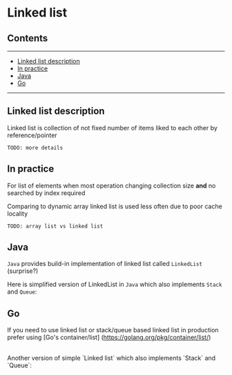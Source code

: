 # Linked list

## Contents

---
- [Linked list description](#description)
- [In practice](#practice)
- [Java](#java)
- [Go](#go)

---


<div id="description"    />

## Linked list description
Linked list is collection of not fixed number of items liked to each other by reference/pointer

``TODO: more details`` 


<div id="practice"/>

## In practice
For list of elements when most operation changing collection size **and** no searched by index required

Comparing to dynamic array linked list is used less often due to poor cache locality

``TODO: array list vs linked list``


<div id="java"/>

## Java

`Java` provides build-in implementation of linked list called `LinkedList` (surprise?)

Here is simplified version of LinkedList in `Java` which also implements `Stack` and `Queue`:
<script src="https://gist.github.com/agapeteo/40e8764a5da58bb54b9a8501feedd725.js"></script>


<div id="go"/>

## Go
If you need to use linked list or stack/queue based linked list in production prefer using [Go's container/list] (https://golang.org/pkg/container/list/)

<br/>
Another version of simple `Linked list` which also implements `Stack` and `Queue`:
<script src="https://gist.github.com/agapeteo/04a1542bf6c691c0464f8e002024484f.js"></script>



